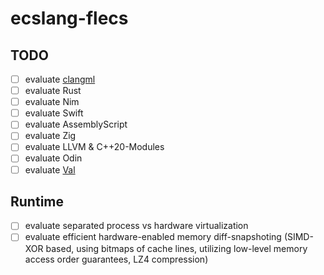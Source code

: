 # ecslang-flecs

## TODO

- [ ] evaluate [clangml](https://github.com/thierry-martinez/clangml/)
- [ ] evaluate Rust
- [ ] evaluate Nim
- [ ] evaluate Swift
- [ ] evaluate AssemblyScript
- [ ] evaluate Zig
- [ ] evaluate LLVM & C++20-Modules
- [ ] evaluate Odin
- [ ] evaluate [Val](https://www.val-lang.dev/)

## Runtime

- [ ] evaluate separated process vs hardware virtualization  
- [ ] evaluate efficient hardware-enabled memory diff-snapshoting (SIMD-XOR based, using bitmaps of cache lines, utilizing low-level memory access order guarantees, LZ4 compression)
